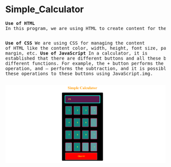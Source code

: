 <h1>Simple_Calculator</h1>
<pre>
<strong>Use of HTML</strong>
In this program, we are using HTML to create content for the calculator UI; that means we are creating boxes, input fields, buttons, etc.

<strong>Use of CSS</strong>
We are using CSS for managing the content of HTML like the content color, width, height, font size, padding, margin, etc.
<strong>Use of JavaScript</strong>
In a calculator, it is established that there are different buttons and all these buttons have different functions. For example, the + button performs the addition operation, and – performs the subtraction, and it is possible to assign these operations to these buttons using JavaScript.img.
</pre>

<img src="Calculator1.png" alt="Calc">

